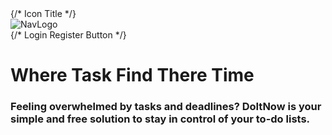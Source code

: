   <div className='w-full h-auto flex mx-auto justify-between'>
      {/* Icon Title */}
          <div>
            <img className='w-48' src={navLogo} alt="NavLogo" />
          </div>
      {/* Login Register Button */}
          <div className='flex space-x-5 mx-3 mb-3'>
            <SecondaryButton text='Login'/>
            <PrimaryButton text='Register' />
          </div>
      </div>
      <div className='w-auto h-auto flex justify-center flex-wrap rounded-md'>
        <div className='mt-20'>
            <h1 className='text-5xl text-emerald-950 font-bold'>Where Task Find There Time</h1>
            <h3 className='text-2xl text-emerald-800 mt-5 w-1/3 text-center'>Feeling overwhelmed by tasks and deadlines? DoItNow is your simple and free solution to stay in control of your to-do lists.
            <PrimaryButton text='Get Started' />  
            </h3>
        </div>
      </div>